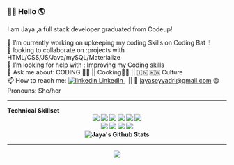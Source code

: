 ### 🙏🏼 Hello 🌎
 I am Jaya ,a full stack developer graduated from Codeup!

<!--
**jayaseyyadri/jayaseyyadri** is a ✨ _special_ ✨ repository because its `README.md` (this file) appears on your GitHub profile.
-->

 📝 I’m currently working on upkeeping  my coding Skills on Coding Bat !! <br>
 🤝 looking to collaborate on :projects with HTML/CSS/JS/Java/mySQL/Materialize <br>
 🤔 I’m looking for help with : Improving my Coding skills<br>
 💬 Ask me about: CODING 👩‍💻 || Cooking👩‍🍳 || 🇮🇳 🇰🇼 Culture <br>
 📫 How to reach me:  <a href="https://www.linkedin.com/in/jaya-lakshmi-7938831b/]">
    <img src="https://i.stack.imgur.com/gVE0j.png" alt="linkedin"> LinkedIn
  </a> &nbsp;  || 📩 jayaseyyadri@gmail.com
  😄 Pronouns: She/her
<br>
<hr>
<strong> Technical Skillset <strong>
 <div align ="center" >
  <img src="https://img.shields.io/badge/html5%20-%23E34F26.svg?&style=for-the-badge&logo=html5&logoColor=white">
  <img src="https://img.shields.io/badge/css3%20-%231572B6.svg?&style=for-the-badge&logo=css3&logoColor=white">
  <img src ="https://img.shields.io/badge/Material--UI-0081CB?style=for-the-badge&logo=material-ui&logoColor=pink"/>
  <img src="https://img.shields.io/badge/javascript%20-%23323330.svg?&style=for-the-badge&logo=javascript&logoColor=%23F7DF1E">
  <img src="https://img.shields.io/badge/java-%23ED8B00.svg?&style=for-the-badge&logo=java&logoColor=#007396&backgroundColor="blue">
  <img src="https://img.shields.io/badge/jquery%20-%230769AD.svg?&style=for-the-badge&logo=jquery&logoColor=white"/><br>
  <img src="https://img.shields.io/badge/github%20-%23121011.svg?&style=for-the-badge&logo=github&logoColor=white"/>
  <img src="https://img.shields.io/badge/springBoot%20-%23121011.svg?&style=for-the-badge&logo=spring&logoColor=green"/>
  <img src="https://img.shields.io/badge/Bootstrap-563D7C?style=for-the-badge&logo=bootstrap&logoColor=white"/>
  <img src="https://img.shields.io/badge/MySQL-00000F?style=for-the-badge&logo=mysql&logoColor=white"/>

  
  

<div align="center">
<img align="center" src="https://github-readme-stats.vercel.app/api?username=jayaseyyadri&include_all_commits=true&count_private=true&show_icons=true&line_height=20&title_color=FF1493&icon_color=2234AE&text_color=D3D3D3&bg_color=0,000000,130F40" alt="Jaya's Github Stats">
    </div>
<hr>  
<img src ="https://github-readme-streak-stats.herokuapp.com/?user=jayaseyyadri"/>





